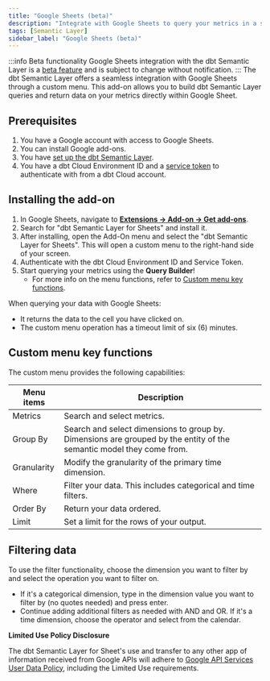```yaml
---
title: "Google Sheets (beta)"
description: "Integrate with Google Sheets to query your metrics in a spreadsheet."
tags: [Semantic Layer]
sidebar_label: "Google Sheets (beta)"
---
```


:::info Beta functionality
Google Sheets integration with the dbt Semantic Layer is a [beta feature](https://docs.getdbt.com/docs/dbt-versions/product-lifecycles#dbt-cloud) and is subject to change without notification.
:::
The dbt Semantic Layer offers a seamless integration with Google Sheets through a custom menu. This add-on allows you to build dbt Semantic Layer queries and return data on your metrics directly within Google Sheet.

## Prerequisites

1. You have a Google account with access to Google Sheets.
2. You can install Google add-ons.
3. You have [set up the dbt Semantic Layer](/docs/use-dbt-semantic-layer/setup-sl).
4. You have a dbt Cloud Environment ID and a [service token](/docs/dbt-cloud-apis/service-tokens) to authenticate with from a dbt Cloud account.

## Installing the add-on 

1. In Google Sheets, navigate to [**Extensions -> Add-on -> Get add-ons**](https://support.google.com/docs/answer/2942256?hl=en&co=GENIE.Platform%3DDesktop&oco=0#zippy=%2Cinstall-add-ons%2Cinstall-an-add-on).
2. Search for "dbt Semantic Layer for Sheets" and install it.
3. After installing, open the Add-On menu and select the "dbt Semantic Layer for Sheets". This will open a custom menu to the right-hand side of your screen.
4. Authenticate with the dbt Cloud Environment ID and Service Token.
5. Start querying your metrics using the **Query Builder**! 
   - For more info on the menu functions, refer to [Custom menu key functions](#custom-menu-key-functions).
   
When querying your data with Google Sheets: 

- It returns the data to the cell you have clicked on.
- The custom menu operation has a timeout limit of six (6) minutes.

## Custom menu key functions

The custom menu provides the following capabilities: 

| Menu items       | Description                                           |
|---------------|-------------------------------------------------------|
| Metrics       | Search and select metrics.                             |
| Group By      | Search and select dimensions to group by. Dimensions are grouped by the entity of the semantic model they come from. |
| Granularity   | Modify the granularity of the primary time dimension.      |
| Where         | Filter your data. This includes categorical and time filters. |
| Order By      | Return your data ordered.                              |
| Limit         | Set a limit for the rows of your output.               |


## Filtering data 

To use the filter functionality, choose the dimension you want to filter by and select the operation you want to filter on. 
   - If it's a categorical dimension, type in the dimension value you want to filter by (no quotes needed) and press enter. 
   - Continue adding additional filters as needed with AND and OR. If it's a time dimension, choose the operator and select from the calendar. 



**Limited Use Policy Disclosure**

The dbt Semantic Layer for Sheet's use and transfer to any other app of information received from Google APIs will adhere to [Google API Services User Data Policy](https://developers.google.com/terms/api-services-user-data-policy), including the Limited Use requirements.


